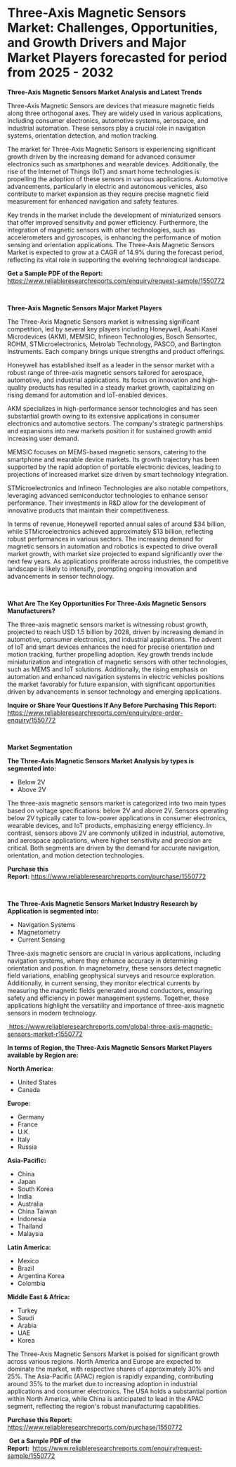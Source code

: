 <p><h1>Three-Axis Magnetic Sensors Market: Challenges, Opportunities, and Growth Drivers and Major Market Players forecasted for period from 2025 - 2032</h1></p><p><strong>Three-Axis Magnetic Sensors Market Analysis and Latest Trends</strong></p>
<p><p>Three-Axis Magnetic Sensors are devices that measure magnetic fields along three orthogonal axes. They are widely used in various applications, including consumer electronics, automotive systems, aerospace, and industrial automation. These sensors play a crucial role in navigation systems, orientation detection, and motion tracking.</p><p>The market for Three-Axis Magnetic Sensors is experiencing significant growth driven by the increasing demand for advanced consumer electronics such as smartphones and wearable devices. Additionally, the rise of the Internet of Things (IoT) and smart home technologies is propelling the adoption of these sensors in various applications. Automotive advancements, particularly in electric and autonomous vehicles, also contribute to market expansion as they require precise magnetic field measurement for enhanced navigation and safety features.</p><p>Key trends in the market include the development of miniaturized sensors that offer improved sensitivity and power efficiency. Furthermore, the integration of magnetic sensors with other technologies, such as accelerometers and gyroscopes, is enhancing the performance of motion sensing and orientation applications. The Three-Axis Magnetic Sensors Market is expected to grow at a CAGR of 14.9% during the forecast period, reflecting its vital role in supporting the evolving technological landscape.</p></p>
<p><strong>Get a Sample PDF of the Report:&nbsp;</strong> <a href="https://www.reliableresearchreports.com/enquiry/request-sample/1550772?utm_campaign=2321&utm_medium=2&utm_source=Github&utm_content=ia&utm_term=15042025&utm_id=three-axis-magnetic-sensors">https://www.reliableresearchreports.com/enquiry/request-sample/1550772</a></p>
<p>&nbsp;</p>
<p><strong>Three-Axis Magnetic Sensors Major Market Players</strong></p>
<p><p>The Three-Axis Magnetic Sensors market is witnessing significant competition, led by several key players including Honeywell, Asahi Kasei Microdevices (AKM), MEMSIC, Infineon Technologies, Bosch Sensortec, ROHM, STMicroelectronics, Metrolab Technology, PASCO, and Bartington Instruments. Each company brings unique strengths and product offerings.</p><p>Honeywell has established itself as a leader in the sensor market with a robust range of three-axis magnetic sensors tailored for aerospace, automotive, and industrial applications. Its focus on innovation and high-quality products has resulted in a steady market growth, capitalizing on rising demand for automation and IoT-enabled devices.</p><p>AKM specializes in high-performance sensor technologies and has seen substantial growth owing to its extensive applications in consumer electronics and automotive sectors. The company's strategic partnerships and expansions into new markets position it for sustained growth amid increasing user demand.</p><p>MEMSIC focuses on MEMS-based magnetic sensors, catering to the smartphone and wearable device markets. Its growth trajectory has been supported by the rapid adoption of portable electronic devices, leading to projections of increased market size driven by smart technology integration.</p><p>STMicroelectronics and Infineon Technologies are also notable competitors, leveraging advanced semiconductor technologies to enhance sensor performance. Their investments in R&D allow for the development of innovative products that maintain their competitiveness.</p><p>In terms of revenue, Honeywell reported annual sales of around $34 billion, while STMicroelectronics achieved approximately $13 billion, reflecting robust performances in various sectors. The increasing demand for magnetic sensors in automation and robotics is expected to drive overall market growth, with market size projected to expand significantly over the next few years. As applications proliferate across industries, the competitive landscape is likely to intensify, prompting ongoing innovation and advancements in sensor technology.</p></p>
<p>&nbsp;</p>
<p><strong>What Are The Key Opportunities For Three-Axis Magnetic Sensors Manufacturers?</strong></p>
<p><p>The three-axis magnetic sensors market is witnessing robust growth, projected to reach USD 1.5 billion by 2028, driven by increasing demand in automotive, consumer electronics, and industrial applications. The advent of IoT and smart devices enhances the need for precise orientation and motion tracking, further propelling adoption. Key growth trends include miniaturization and integration of magnetic sensors with other technologies, such as MEMS and IoT solutions. Additionally, the rising emphasis on automation and enhanced navigation systems in electric vehicles positions the market favorably for future expansion, with significant opportunities driven by advancements in sensor technology and emerging applications.</p></p>
<p><strong>Inquire or Share Your Questions If Any Before Purchasing This Report:</strong> <a href="https://www.reliableresearchreports.com/enquiry/pre-order-enquiry/1550772?utm_campaign=2321&utm_medium=2&utm_source=Github&utm_content=ia&utm_term=15042025&utm_id=three-axis-magnetic-sensors">https://www.reliableresearchreports.com/enquiry/pre-order-enquiry/1550772</a></p>
<p>&nbsp;</p>
<p><strong>Market Segmentation</strong></p>
<p><strong>The Three-Axis Magnetic Sensors Market Analysis by types is segmented into:</strong></p>
<p><ul><li>Below 2V</li><li>Above 2V</li></ul></p>
<p><p>The three-axis magnetic sensors market is categorized into two main types based on voltage specifications: below 2V and above 2V. Sensors operating below 2V typically cater to low-power applications in consumer electronics, wearable devices, and IoT products, emphasizing energy efficiency. In contrast, sensors above 2V are commonly utilized in industrial, automotive, and aerospace applications, where higher sensitivity and precision are critical. Both segments are driven by the demand for accurate navigation, orientation, and motion detection technologies.</p></p>
<p><strong>Purchase this Report:&nbsp;</strong><a href="https://www.reliableresearchreports.com/purchase/1550772?utm_campaign=2321&utm_medium=2&utm_source=Github&utm_content=ia&utm_term=15042025&utm_id=three-axis-magnetic-sensors">https://www.reliableresearchreports.com/purchase/1550772</a></p>
<p>&nbsp;</p>
<p><strong>The Three-Axis Magnetic Sensors Market Industry Research by Application is segmented into:</strong></p>
<p><ul><li>Navigation Systems</li><li>Magnetometry</li><li>Current Sensing</li></ul></p>
<p><p>Three-axis magnetic sensors are crucial in various applications, including navigation systems, where they enhance accuracy in determining orientation and position. In magnetometry, these sensors detect magnetic field variations, enabling geophysical surveys and resource exploration. Additionally, in current sensing, they monitor electrical currents by measuring the magnetic fields generated around conductors, ensuring safety and efficiency in power management systems. Together, these applications highlight the versatility and importance of three-axis magnetic sensors in modern technology.</p></p>
<p><a href="https://www.reliableresearchreports.com/global-three-axis-magnetic-sensors-market-r1550772?utm_campaign=2321&utm_medium=2&utm_source=Github&utm_content=ia&utm_term=15042025&utm_id=three-axis-magnetic-sensors">&nbsp;https://www.reliableresearchreports.com/global-three-axis-magnetic-sensors-market-r1550772</a></p>
<p><strong>In terms of Region, the Three-Axis Magnetic Sensors Market Players available by Region are:</strong></p>
<p>
    <p> <strong> North America: </strong>
        <ul>
            <li>United States</li>
            <li>Canada</li>
        </ul>
        </p> 
    <p> <strong> Europe: </strong>
        <ul>
            <li>Germany</li>
            <li>France</li>
            <li>U.K.</li>
            <li>Italy</li>
            <li>Russia</li>
        </ul>
        </p> 
    <p> <strong> Asia-Pacific: </strong>
        <ul>
            <li>China</li>
            <li>Japan</li>
            <li>South Korea</li>
            <li>India</li>
            <li>Australia</li>
            <li>China Taiwan</li>
            <li>Indonesia</li>
            <li>Thailand</li>
            <li>Malaysia</li>
        </ul>
        </p> 
    <p> <strong> Latin America: </strong>
        <ul>
            <li>Mexico</li>
            <li>Brazil</li>
            <li>Argentina Korea</li>
            <li>Colombia</li>
        </ul>
        </p> 
    <p> <strong> Middle East & Africa: </strong>
        <ul>
            <li>Turkey</li>
            <li>Saudi</li>
            <li>Arabia</li>
            <li>UAE</li>
            <li>Korea</li>
        </ul>
    </p>
    </p>
<p><p>The Three-Axis Magnetic Sensors Market is poised for significant growth across various regions. North America and Europe are expected to dominate the market, with respective shares of approximately 30% and 25%. The Asia-Pacific (APAC) region is rapidly expanding, contributing around 35% to the market due to increasing adoption in industrial applications and consumer electronics. The USA holds a substantial portion within North America, while China is anticipated to lead in the APAC segment, reflecting the region's robust manufacturing capabilities.</p></p>
<p><strong>Purchase this Report: </strong><a href="https://www.reliableresearchreports.com/purchase/1550772?utm_campaign=2321&utm_medium=2&utm_source=Github&utm_content=ia&utm_term=15042025&utm_id=three-axis-magnetic-sensors">https://www.reliableresearchreports.com/purchase/1550772</a></p>
<p>&nbsp;<strong>Get a Sample PDF of the Report:&nbsp;&nbsp;</strong><a href="https://www.reliableresearchreports.com/enquiry/request-sample/1550772?utm_campaign=2321&utm_medium=2&utm_source=Github&utm_content=ia&utm_term=15042025&utm_id=three-axis-magnetic-sensors">https://www.reliableresearchreports.com/enquiry/request-sample/1550772</a></p>
<p><strong></strong></p>
<p><p></p><p></p><p></p></p>